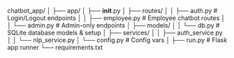 chatbot_app/
│
├── app/
│   ├── __init__.py
│   ├── routes/
│   │   ├── auth.py       # Login/Logout endpoints
│   │   ├── employee.py   # Employee chatbot routes
│   │   └── admin.py      # Admin-only endpoints
│   ├── models/
│   │   └── db.py         # SQLite database models & setup
│   ├── services/
│   │   ├── auth_service.py
│   │   └── nlp_service.py
│   └── config.py         # Config vars
│
├── run.py                # Flask app runner
└── requirements.txt
